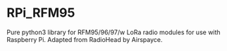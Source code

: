 # RPi_RFM95
Pure python3 library for RFM95/96/97/w LoRa radio modules for use with Raspberry Pi. Adapted from RadioHead by Airspayce.
